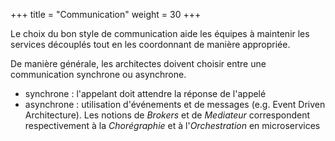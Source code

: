 +++
title = "Communication"
weight = 30
+++

Le choix du bon style de communication aide les équipes à maintenir les services découplés tout en les coordonnant de manière appropriée.

De manière générale, les architectes doivent choisir entre une communication synchrone ou asynchrone.

- synchrone : l'appelant doit attendre la réponse de l'appelé
- asynchrone : utilisation d'événements et de messages (e.g. Event Driven Architecture). Les notions de _Brokers_ et de _Mediateur_ correspondent respectivement à la _Chorégraphie_ et à l'_Orchestration_ en microservices
